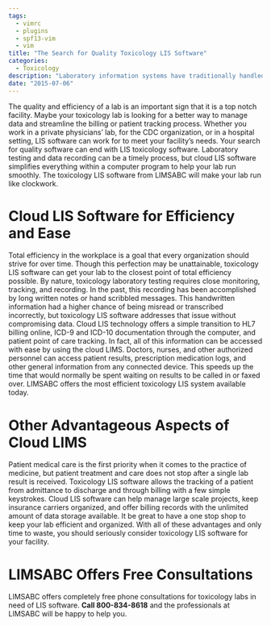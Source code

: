 ```yaml
---
tags:
  - vimrc
  - plugins
  - spf13-vim
  - vim
title: "The Search for Quality Toxicology LIS Software"
categories:
  - Toxicology
description: "Laboratory information systems have traditionally handled only the management and "
date: "2015-07-06"
---
```


The quality and efficiency of a lab is an important sign that it is a top notch facility. Maybe your toxicology lab is looking for a better way to manage data and streamline the billing or patient tracking process. Whether you work in a private physicians’ lab, for the CDC organization, or in a hospital setting, LIS software can work for to meet your facility’s needs. Your search for quality software can end with LIS toxicology software. Laboratory testing and data recording can be a timely process, but cloud LIS software simplifies everything within a computer program to help your lab run smoothly. The toxicology LIS software from LIMSABC will make your lab run like clockwork.

 

# Cloud LIS Software for Efficiency and Ease

Total efficiency in the workplace is a goal that every organization should strive for over time. Though this perfection may be unattainable, toxicology LIS software can get your lab to the closest point of total efficiency possible. By nature, toxicology laboratory testing requires close monitoring, tracking, and recording. In the past, this recording has been accomplished by long written notes or hand scribbled messages. This handwritten information had a higher chance of being misread or transcribed incorrectly, but toxicology LIS software addresses that issue without compromising data. Cloud LIS technology offers a simple transition to HL7 billing online, ICD-9 and ICD-10 documentation through the computer, and patient point of care tracking. In fact, all of this information can be accessed with ease by using the cloud LIMS. Doctors, nurses, and other authorized personnel can access patient results, prescription medication logs, and other general information from any connected device. This speeds up the time that would normally be spent waiting on results to be called in or faxed over. LIMSABC offers the most efficient toxicology LIS system available today.

# Other Advantageous Aspects of Cloud LIMS

Patient medical care is the first priority when it comes to the practice of medicine, but patient treatment and care does not stop after a single lab result is received. Toxicology LIS software allows the tracking of a patient from admittance to discharge and through billing with a few simple keystrokes. Cloud LIS software can help manage large scale projects, keep insurance carriers organized, and offer billing records with the unlimited amount of data storage available. It be great to have a one stop shop to keep your lab efficient and organized. With all of these advantages and only time to waste, you should seriously consider toxicology LIS software for your facility.

# LIMSABC Offers Free Consultations

LIMSABC offers completely free phone consultations for toxicology labs in need of LIS software. **Call 800-834-8618** and the professionals at LIMSABC will be happy to help you.
